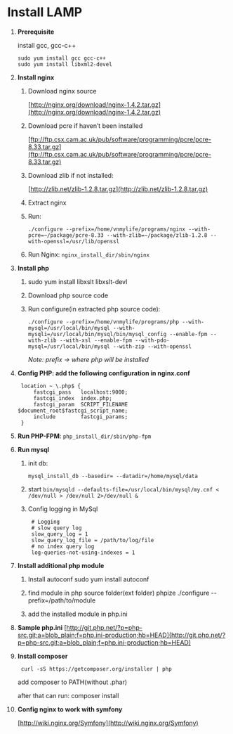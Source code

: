 # Install LAMP

1. __Prerequisite__

    install gcc, gcc-c++
    
    ```
    sudo yum install gcc gcc-c++
    sudo yum install libxml2-devel
    ```

2. __Install nginx__
    1. Download nginx source
    
        [http://nginx.org/download/nginx-1.4.2.tar.gz](http://nginx.org/download/nginx-1.4.2.tar.gz)

    2. Download pcre if haven’t been installed

        [ftp://ftp.csx.cam.ac.uk/pub/software/programming/pcre/pcre-8.33.tar.gz](ftp://ftp.csx.cam.ac.uk/pub/software/programming/pcre/pcre-8.33.tar.gz)

    3. Download zlib if not installed:

        [http://zlib.net/zlib-1.2.8.tar.gz](http://zlib.net/zlib-1.2.8.tar.gz)

    4. Extract nginx

    5. Run:
    
        ```
        ./configure --prefix=/home/vnmylife/programs/nginx --with-pcre=~/package/pcre-8.33 --with-zlib=~/package/zlib-1.2.8 --with-openssl=/usr/lib/openssl
        ```
    
    6. Run Nginx: `nginx_install_dir/sbin/nginx`

3. __Install php__

    1. sudo yum install libxslt libxslt-devl	

    2. Download php source code

    3. Run configure(in extracted php source code):

        ```
        ./configure --prefix=/home/vnmylife/programs/php --with-mysql=/usr/local/bin/mysql --with-mysqli=/usr/local/bin/mysql/bin/mysql_config --enable-fpm --with-zlib --with-xsl --enable-fpm --with-pdo-mysql=/usr/local/bin/mysql --with-zip --with-openssl
        ```
        
        *Note: prefix → where php will be installed*

4. __Config PHP: add the following configuration in nginx.conf__
    
        location ~ \.php$ {
            fastcgi_pass   localhost:9000;
            fastcgi_index  index.php;
            fastcgi_param  SCRIPT_FILENAME   $document_root$fastcgi_script_name;
            include        fastcgi_params;
        }

5. __Run PHP-FPM__: `php_install_dir/sbin/php-fpm`

6. __Run mysql__

    1. init db:

        `mysql_install_db --basedir= --datadir=/home/mysql/data`

    2. start `bin/mysqld --defaults-file=/usr/local/bin/mysql/my.cnf < /dev/null > /dev/null 2>/dev/null &`

    3. Config logging in MySql
    
            # Logging   
            # slow query log
            slow_query_log = 1
            slow_query_log_file = /path/to/log/file
            # no index query log  
            log-queries-not-using-indexes = 1
    
7. __Install additional php module__

    1. Install autoconf
            sudo yum install autoconf

    2. find module in php source folder(ext folder)
            phpize
            ./configure --prefix=/path/to/module
        
    3. add the installed module in php.ini

8. __Sample php.ini__
    [http://git.php.net/?p=php-src.git;a=blob_plain;f=php.ini-production;hb=HEAD](http://git.php.net/?p=php-src.git;a=blob_plain;f=php.ini-production;hb=HEAD)

9. __Install composer__
        
        curl -sS https://getcomposer.org/installer | php
    
    add composer to PATH(without .phar)
    
    after that can run: composer install

10. __Config nginx to work with symfony__

    [http://wiki.nginx.org/Symfony](http://wiki.nginx.org/Symfony)